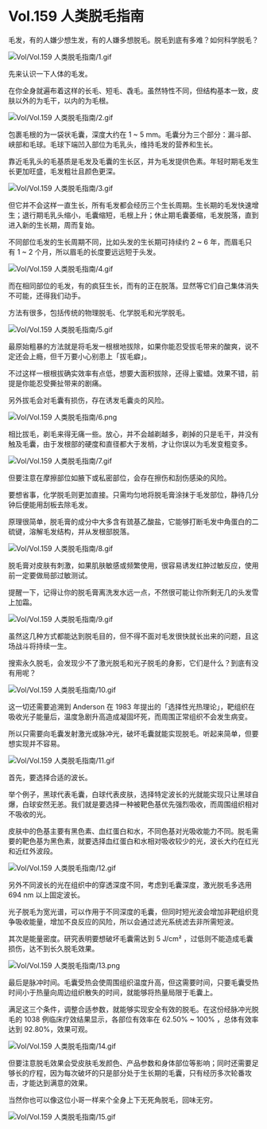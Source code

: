 # Vol.159 人类脱毛指南

毛发，有的人嫌少想生发，有的人嫌多想脱毛。脱毛到底有多难？如何科学脱毛？

![Vol/Vol.159 人类脱毛指南/1.gif](https://cdn.jsdelivr.net/gh/just-prog/static/image/Vol/Vol.159%20人类脱毛指南/1.gif)

先来认识一下人体的毛发。

在你全身就遍布着这样的长毛、短毛、毳毛。虽然特性不同，但结构基本一致，皮肤以外的为毛干，以内的为毛根。

![Vol/Vol.159 人类脱毛指南/2.gif](https://cdn.jsdelivr.net/gh/just-prog/static/image/Vol/Vol.159%20人类脱毛指南/2.gif)

包裹毛根的为一袋状毛囊，深度大约在 1 ~ 5 mm。毛囊分为三个部分：漏斗部、峡部和毛球。毛球下端凹入部位为毛乳头，维持毛发的营养和生长。

靠近毛乳头的毛基质是毛发及毛囊的生长区，并为毛发提供色素。年轻时期毛发生长更加旺盛，毛发粗壮且颜色更深。

![Vol/Vol.159 人类脱毛指南/3.gif](https://cdn.jsdelivr.net/gh/just-prog/static/image/Vol/Vol.159%20人类脱毛指南/3.gif)

但它并不会这样一直生长，所有毛发都会经历三个生长周期。生长期的毛发快速增生；退行期毛乳头缩小，毛囊缩短，毛根上升；休止期毛囊萎缩，毛发脱落，直到进入新的生长期，周而复始。

不同部位毛发的生长周期不同，比如头发的生长期可持续约 2 ~ 6 年，而眉毛只有 1 ~ 2 个月，所以眉毛的长度要远远短于头发。

![Vol/Vol.159 人类脱毛指南/4.gif](https://cdn.jsdelivr.net/gh/just-prog/static/image/Vol/Vol.159%20人类脱毛指南/4.gif)

而在相同部位的毛发，有的疯狂生长，而有的正在脱落。显然等它们自己集体消失不可能，还得我们动手。

方法有很多，包括传统的物理脱毛、化学脱毛和光学脱毛。

![Vol/Vol.159 人类脱毛指南/5.gif](https://cdn.jsdelivr.net/gh/just-prog/static/image/Vol/Vol.159%20人类脱毛指南/5.gif)

最原始粗暴的方法就是将毛发一根根地拔除，如果你能忍受拔毛带来的酸爽，说不定还会上瘾，但千万要小心别患上「拔毛癖」。

不过这样一根根拔确实效率有点低，想要大面积拔除，还得上蜜蜡。效果不错，前提是你能忍受撕扯带来的剧痛。

另外拔毛会对毛囊有损伤，存在诱发毛囊炎的风险。

![Vol/Vol.159 人类脱毛指南/6.png](https://cdn.jsdelivr.net/gh/just-prog/static/image/Vol/Vol.159%20人类脱毛指南/6.png)

相比拔毛，剃毛来得无痛一些。放心，并不会越剃越多，剃掉的只是毛干，并没有触及毛囊，由于发根部的硬度和直径都大于发梢，才让你误以为毛发变粗变多。

![Vol/Vol.159 人类脱毛指南/7.gif](https://cdn.jsdelivr.net/gh/just-prog/static/image/Vol/Vol.159%20人类脱毛指南/7.gif)

但要注意在摩擦部位如腋下或私密部位，会存在擦伤和刮伤感染的风险。

要想省事，化学脱毛则更加直接。只需均匀地将脱毛膏涂抹于毛发部位，静待几分钟后便能用刮板去除毛发。

原理很简单，脱毛膏的成分中大多含有巯基乙酸盐，它能够打断毛发中角蛋白的二硫键，溶解毛发结构，并从发根部脱落。

![Vol/Vol.159 人类脱毛指南/8.gif](https://cdn.jsdelivr.net/gh/just-prog/static/image/Vol/Vol.159%20人类脱毛指南/8.gif)

脱毛膏对皮肤有刺激，如果肌肤敏感或频繁使用，很容易诱发红肿过敏反应，使用前一定要做局部过敏测试。

提醒一下，记得让你的脱毛膏离洗发水远一点，不然很可能让你所剩无几的头发雪上加霜。

![Vol/Vol.159 人类脱毛指南/9.gif](https://cdn.jsdelivr.net/gh/just-prog/static/image/Vol/Vol.159%20人类脱毛指南/9.gif)

虽然这几种方式都能达到脱毛目的，但不得不面对毛发很快就长出来的问题，且这场战斗将持续一生。

搜索永久脱毛，会发现少不了激光脱毛和光子脱毛的身影，它们是什么？到底有没有用呢？

![Vol/Vol.159 人类脱毛指南/10.gif](https://cdn.jsdelivr.net/gh/just-prog/static/image/Vol/Vol.159%20人类脱毛指南/10.gif)

这一切还需要追溯到 Anderson 在 1983 年提出的「选择性光热理论」，靶组织在吸收光子能量后，温度急剧升高造成凝固坏死，而周围正常组织不会发生病变。

所以只需要向毛囊发射激光或脉冲光，破坏毛囊就能实现脱毛。听起来简单，但要想实现并不容易。

![Vol/Vol.159 人类脱毛指南/11.gif](https://cdn.jsdelivr.net/gh/just-prog/static/image/Vol/Vol.159%20人类脱毛指南/11.gif)

首先，要选择合适的波长。

举个例子，黑球代表毛囊，白球代表皮肤，选择特定波长的光就能实现只让黑球自爆，白球安然无恙。我们就是要选择一种被靶色基优先强烈吸收，而周围组织相对不吸收的光。

皮肤中的色基主要有黑色素、血红蛋白和水，不同色基对光吸收能力不同。脱毛需要的靶色基为黑色素，就要选择血红蛋白和水相对吸收较少的光，波长大约在红光和近红外波段。

![Vol/Vol.159 人类脱毛指南/12.gif](https://cdn.jsdelivr.net/gh/just-prog/static/image/Vol/Vol.159%20人类脱毛指南/12.gif)

另外不同波长的光在组织中的穿透深度不同，考虑到毛囊深度，激光脱毛多选用 694 nm 以上固定波长。

光子脱毛为宽光谱，可以作用于不同深度的毛囊，但同时短光波会增加非靶组织竞争吸收能量，增加不良反应的风险，所以会通过滤光系统滤去非所需短波。

其次是能量密度。研究表明要想破坏毛囊需达到 5 J/cm² ，过低则不能造成毛囊损伤，达不到长久脱毛效果。

![Vol/Vol.159 人类脱毛指南/13.png](https://cdn.jsdelivr.net/gh/just-prog/static/image/Vol/Vol.159%20人类脱毛指南/13.png)

最后是脉冲时间。毛囊受热会使周围组织温度升高，但这需要时间，只要毛囊受热时间小于热量向周边组织散失的时间，就能够将热量局限于毛囊上。

满足这三个条件，调整合适参数，就能够实现安全有效的脱毛。在这份经脉冲光脱毛的 1038 例临床疗效结果显示，各部位有效率在 62.50% ~ 100% ，总体有效率达到 92.80%，效果可观。

![Vol/Vol.159 人类脱毛指南/14.gif](https://cdn.jsdelivr.net/gh/just-prog/static/image/Vol/Vol.159%20人类脱毛指南/14.gif)

但要注意脱毛效果会受皮肤毛发颜色、产品参数和身体部位等影响；同时还需要足够长的疗程，因为每次破坏的只是部分处于生长期的毛囊，只有经历多次轮番攻击，才能达到满意的效果。

当然你也可以像这位小哥一样来个全身上下无死角脱毛，回味无穷。

![Vol/Vol.159 人类脱毛指南/15.gif](https://cdn.jsdelivr.net/gh/just-prog/static/image/Vol/Vol.159%20人类脱毛指南/15.gif)
